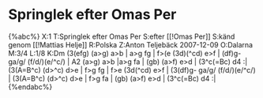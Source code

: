 # Springlek efter Omas Per

{%abc%}
X:1
T:Springlek efter Omas Per
S:efter [[!Omas Per]]
S:känd genom [[!Mattias Helje]]
R:Polska
Z:Anton Teljebäck 2007-12-09
O:Dalarna
M:3/4
L:1/8
K:Dm
(3(efg) (a>g) a>b | a>g f<e f>g | f>(e (3d)(^cd) e>f | (df)g- ga/g/ (f/d/)(e/^c/) |
A2 (a>g) a>b |a>g f<e f>a | (gb) (a>f) e>d | (3^c(=Bc) d4 :| 
(3(A=B^c) (d>^c) d>e | f>g f<e d>g | f>e (3d(^cd) e>f | (3(df)g- ga/g/ (f/d/)(e/^c/) |
(3(A=B^c) (d>^c) d>e | f>g f<e f>a | (gb) (a>f) e>d | (3^c(=Bc) d4 :| 
{%endabc%}

